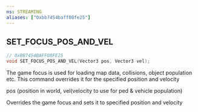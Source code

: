 ```yaml
---
ns: STREAMING
aliases: ["0xbb7454baff08fe25"]
---
```

## SET_FOCUS_POS_AND_VEL

```c
// 0xBB7454BAFF08FE25
void SET_FOCUS_POS_AND_VEL(Vector3 pos, Vector3 vel);
```

The game focus is used for loading map data, collisions, object population etc. This command overrides it for the specified position and velocity

pos (position in world, vel(velocity to use for ped & vehicle population)

Overrides the game focus and sets it to specified position and velocity

